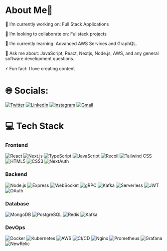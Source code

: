 # About Me💫

🔭 I’m currently working on:
Full Stack Applications

👯 I’m looking to collaborate on:
Fullstack projects

🌱 I’m currently learning:
Advanced AWS Services and GraphQL.

💬 Ask me about:
JavaScript, React, Nextjs, Node.js, AWS, and any general software development questions.

⚡ Fun fact:
I love creating content

# 🌐 Socials:

[![Twitter](https://img.shields.io/badge/Twitter-1DA1F2?style=for-the-badge&logo=twitter&logoColor=white)](https://x.com/Akshansh151894?s=09)
[![LinkedIn](https://img.shields.io/badge/LinkedIn-0077B5?style=for-the-badge&logo=linkedin&logoColor=white)](https://www.linkedin.com/in/akshansh-verma-b88082293)
[![Instagram](https://img.shields.io/badge/Instagram-E4405F?style=for-the-badge&logo=instagram&logoColor=white)](https://www.instagram.com/_bakchod.developer_?igsh=MXBrcm5leWwwdDkwNg==)
[![Gmail](https://img.shields.io/badge/Gmail-D14836?style=for-the-badge&logo=gmail&logoColor=white)](mailto:akshanshverma53@gmail.com)

# 💻 Tech Stack
### Frontend
![React](https://img.shields.io/badge/-React-61DAFB?logo=react&logoColor=white&style=flat) ![Next.js](https://img.shields.io/badge/-Next.js-000000?logo=next.js&logoColor=white&style=flat) ![TypeScript](https://img.shields.io/badge/-TypeScript-3178C6?logo=typescript&logoColor=white&style=flat) ![JavaScript](https://img.shields.io/badge/-JavaScript-F7DF1E?logo=javascript&logoColor=black&style=flat) ![Recoil](https://img.shields.io/badge/-Recoil-007AF4?logo=react&logoColor=white&style=flat) ![Tailwind CSS](https://img.shields.io/badge/-Tailwind_CSS-38B2AC?logo=tailwind-css&logoColor=white&style=flat) ![HTML5](https://img.shields.io/badge/-HTML5-E34F26?logo=html5&logoColor=white&style=flat) ![CSS3](https://img.shields.io/badge/-CSS3-1572B6?logo=css3&logoColor=white&style=flat) ![NextAuth](https://img.shields.io/badge/-NextAuth-000000?logo=next.js&logoColor=white&style=flat)

### Backend
![Node.js](https://img.shields.io/badge/-Node.js-339933?logo=node.js&logoColor=white&style=flat) ![Express](https://img.shields.io/badge/-Express-000000?logo=express&logoColor=white&style=flat) ![WebSocket](https://img.shields.io/badge/-WebSockets-010101?logo=socket.io&logoColor=white&style=flat) ![gRPC](https://img.shields.io/badge/-gRPC-4285F4?logo=google&logoColor=white&style=flat) ![Kafka](https://img.shields.io/badge/-Kafka-231F20?logo=apache-kafka&logoColor=white&style=flat) ![Serverless](https://img.shields.io/badge/-Serverless-FD5750?logo=serverless&logoColor=white&style=flat) ![JWT](https://img.shields.io/badge/-JWT-000000?logo=json-web-tokens&logoColor=white&style=flat) ![OAuth](https://img.shields.io/badge/-OAuth-EB5424?logo=auth0&logoColor=white&style=flat)

### Database
![MongoDB](https://img.shields.io/badge/-MongoDB-47A248?logo=mongodb&logoColor=white&style=flat) ![PostgreSQL](https://img.shields.io/badge/-PostgreSQL-4169E1?logo=postgresql&logoColor=white&style=flat) ![Redis](https://img.shields.io/badge/-Redis-DC382D?logo=redis&logoColor=white&style=flat) ![Kafka](https://img.shields.io/badge/-Kafka-231F20?logo=apache-kafka&logoColor=white&style=flat)

### DevOps
![Docker](https://img.shields.io/badge/-Docker-2496ED?logo=docker&logoColor=white&style=flat) ![Kubernetes](https://img.shields.io/badge/-Kubernetes-326CE5?logo=kubernetes&logoColor=white&style=flat) ![AWS](https://img.shields.io/badge/-AWS-232F3E?logo=amazon-aws&logoColor=white&style=flat) ![CI/CD](https://img.shields.io/badge/-CI/CD-2088FF?logo=github-actions&logoColor=white&style=flat) ![Nginx](https://img.shields.io/badge/-Nginx-009639?logo=nginx&logoColor=white&style=flat) ![Prometheus](https://img.shields.io/badge/-Prometheus-E6522C?logo=prometheus&logoColor=white&style=flat) ![Grafana](https://img.shields.io/badge/-Grafana-F46800?logo=grafana&logoColor=white&style=flat) ![NewRelic](https://img.shields.io/badge/-NewRelic-008C99?logo=new-relic&logoColor=white&style=flat)


